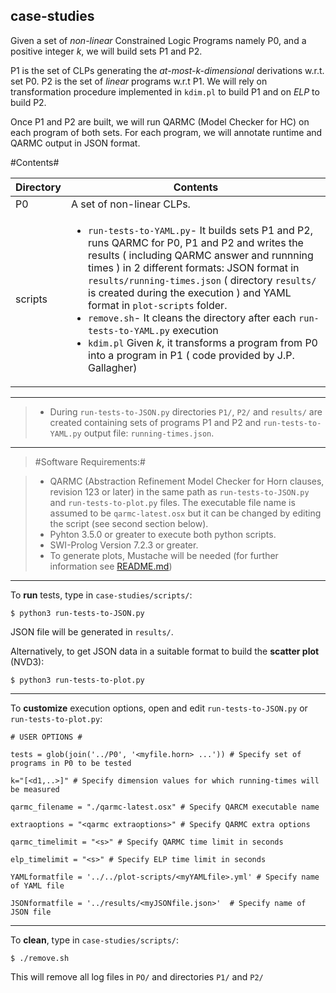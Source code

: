 
## **case-studies** ##

Given a set of *non-linear* Constrained Logic Programs namely P0,  and a positive integer *k*, we will build sets  P1 and P2. 

P1 is the set of CLPs generating the *at-most-k-dimensional* derivations w.r.t. set P0. P2 is the set of *linear* programs w.r.t P1. We will rely on transformation procedure implemented in `kdim.pl` to build P1 and on *ELP* to build P2.

Once P1 and P2 are built, we will run QARMC (Model Checker for HC) on each program of both sets. For each program, we will annotate runtime and QARMC output in JSON format.

#Contents#

Directory | Contents															|
---------------|--------------------------------------------------------------------|
P0			   | A set of non-linear CLPs.	 															|
scripts			   | <ul><li>`run-tests-to-YAML.py`- It builds sets P1 and P2, runs QARMC for P0, P1 and P2 and writes the results ( including QARMC answer and runnning times ) in 2 different formats: JSON format in  `results/running-times.json` ( directory `results/` is created during the execution ) and YAML format in `plot-scripts` folder.</li><li>`remove.sh`- It cleans the directory after each `run-tests-to-YAML.py` execution</li><li>`kdim.pl` Given *k*, it transforms a program from P0 into a program in P1 ( code provided by J.P. Gallagher)</li></ul>


----------


> - During `run-tests-to-JSON.py` directories `P1/`, `P2/` and `results/` are created containing sets of programs P1 and P2 and `run-tests-to-YAML.py` output file: `running-times.json`.

----------


> #Software Requirements:#

> - QARMC (Abstraction Refinement Model Checker for Horn clauses, revision 123 or later)  in the same path as `run-tests-to-JSON.py` and `run-tests-to-plot.py` files. The executable file name is assumed to be `qarmc-latest.osx` but it can be changed by editing the script (see second section below).
> - Pyhton 3.5.0 or greater to execute both python scripts.
> - SWI-Prolog Version 7.2.3 or greater.
>- To generate plots, Mustache will be needed (for further information see [README.md](https://github.com/elenagutiv/Linearisation-2015/blob/master/plot-scripts/README.md))


----------

To **run** tests, type in `case-studies/scripts/`:

`$ python3 run-tests-to-JSON.py`

JSON file will be generated in `results/`.

Alternatively, to get JSON data in a suitable format to build the **scatter plot** (NVD3):

`$ python3 run-tests-to-plot.py`

----------

To **customize** execution options, open and edit `run-tests-to-JSON.py` or `run-tests-to-plot.py`:


`# USER OPTIONS #`

`tests = glob(join('../P0', '<myfile.horn> ...')) # Specify set of programs in P0 to be tested`

`k="[<d1,..>]" # Specify dimension values for which running-times will be measured`

`qarmc_filename = "./qarmc-latest.osx" # Specify QARCM executable name`

`extraoptions = "<qarmc extraoptions>" # Specify QARMC extra options`

`qarmc_timelimit = "<s>" # Specify QARMC time limit in seconds`

`elp_timelimit = "<s>" # Specify ELP time limit in seconds`

`YAMLformatfile = '../../plot-scripts/<myYAMLfile>.yml' # Specify name of YAML file`

`JSONformatfile = '../results/<myJSONfile.json>'  # Specify name of JSON file`

----------


To **clean**, type in `case-studies/scripts/`:

`$ ./remove.sh`

This will remove all log files in `PO/` and directories `P1/` and `P2/`